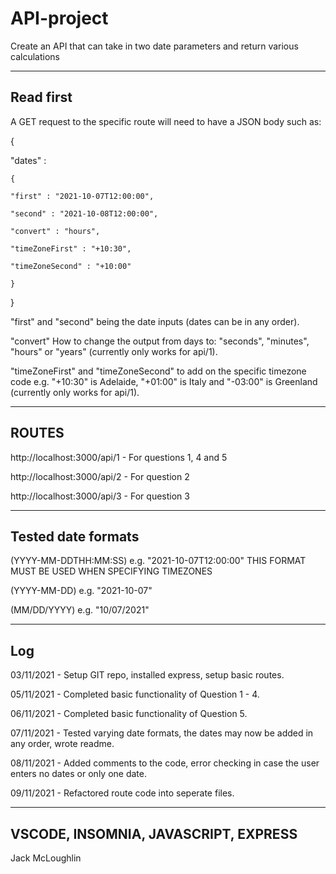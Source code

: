 # API-project

Create an API that can take in two date parameters and return various calculations

---

## Read first

A GET request to the specific route will need to have a JSON body such as:

{

  "dates" : 
  
    {
  
    "first" : "2021-10-07T12:00:00",
   
    "second" : "2021-10-08T12:00:00",
   
    "convert" : "hours",
  
    "timeZoneFirst" : "+10:30",
  
    "timeZoneSecond" : "+10:00"
  
    }
  
  }

"first" and "second" being the date inputs (dates can be in any order).

"convert" How to change the output from days to: "seconds", "minutes", "hours" or "years" (currently only works for api/1).

"timeZoneFirst" and "timeZoneSecond" to add on the specific timezone code e.g. "+10:30" is Adelaide, "+01:00" is Italy and "-03:00" is Greenland (currently only works for api/1).

---

## ROUTES

http://localhost:3000/api/1 - For questions 1, 4 and 5

http://localhost:3000/api/2 - For question 2

http://localhost:3000/api/3 - For question 3

---

## Tested date formats

(YYYY-MM-DDTHH:MM:SS) e.g. "2021-10-07T12:00:00" THIS FORMAT MUST BE USED WHEN SPECIFYING TIMEZONES

(YYYY-MM-DD) e.g. "2021-10-07"

(MM/DD/YYYY) e.g. "10/07/2021"

---

## Log

03/11/2021 - Setup GIT repo, installed express, setup basic routes.

05/11/2021 - Completed basic functionality of Question 1 - 4.

06/11/2021 - Completed basic functionality of Question 5.

07/11/2021 - Tested varying date formats, the dates may now be added in any order, wrote readme.

08/11/2021 - Added comments to the code, error checking in case the user enters no dates or only one date.

09/11/2021 - Refactored route code into seperate files.

--- 


## VSCODE, INSOMNIA, JAVASCRIPT, EXPRESS


Jack McLoughlin
